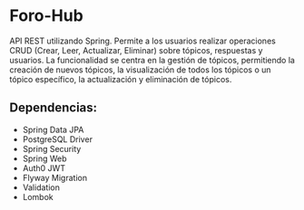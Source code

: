 # Foro-Hub


API REST utilizando Spring. Permite a los usuarios realizar operaciones CRUD (Crear, Leer, Actualizar, Eliminar) sobre tópicos, respuestas y usuarios. La funcionalidad se centra en la gestión de tópicos, permitiendo la creación de nuevos tópicos, la visualización de todos los tópicos o un tópico específico, la actualización y eliminación de tópicos.

## Dependencias:


- Spring Data JPA
- PostgreSQL Driver
- Spring Security
- Spring Web
- Auth0 JWT
- Flyway Migration
- Validation
- Lombok